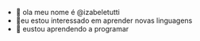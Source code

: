 - 👋 ola meu nome é @izabeletutti
- 👀eu estou interessado em aprender novas linguagens 
- 🌱 eustou aprendendo a programar 


<!---
izabeletutti/izabeletutti is a ✨ special ✨ repository because its `README.md` (this file) appears on your GitHub profile.
You can click the Preview link to take a look at your changes.
--->
